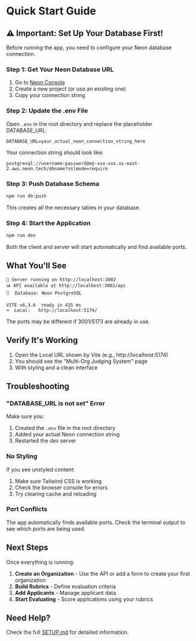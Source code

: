 # Quick Start Guide

## ⚠️ Important: Set Up Your Database First!

Before running the app, you need to configure your Neon database connection.

### Step 1: Get Your Neon Database URL

1. Go to [Neon Console](https://console.neon.tech)
2. Create a new project (or use an existing one)
3. Copy your connection string

### Step 2: Update the .env File

Open `.env` in the root directory and replace the placeholder DATABASE_URL:

```env
DATABASE_URL=your_actual_neon_connection_string_here
```

Your connection string should look like:
```
postgresql://username:password@ep-xxx-xxx.us-east-2.aws.neon.tech/dbname?sslmode=require
```

### Step 3: Push Database Schema

```bash
npm run db:push
```

This creates all the necessary tables in your database.

### Step 4: Start the Application

```bash
npm run dev
```

Both the client and server will start automatically and find available ports.

## What You'll See

```
🚀 Server running on http://localhost:3002
📊 API available at http://localhost:3002/api
🗄️  Database: Neon PostgreSQL

VITE v6.3.6  ready in 415 ms
➜  Local:   http://localhost:5174/
```

The ports may be different if 3001/5173 are already in use.

## Verify It's Working

1. Open the Local URL shown by Vite (e.g., http://localhost:5174)
2. You should see the "Multi-Org Judging System" page
3. With styling and a clean interface

## Troubleshooting

### "DATABASE_URL is not set" Error

Make sure you:
1. Created the `.env` file in the root directory
2. Added your actual Neon connection string
3. Restarted the dev server

### No Styling

If you see unstyled content:
1. Make sure Tailwind CSS is working
2. Check the browser console for errors
3. Try clearing cache and reloading

### Port Conflicts

The app automatically finds available ports. Check the terminal output to see which ports are being used.

## Next Steps

Once everything is running:

1. **Create an Organization** - Use the API or add a form to create your first organization
2. **Build Rubrics** - Define evaluation criteria
3. **Add Applicants** - Manage applicant data
4. **Start Evaluating** - Score applications using your rubrics

## Need Help?

Check the full [SETUP.md](./SETUP.md) for detailed information.
